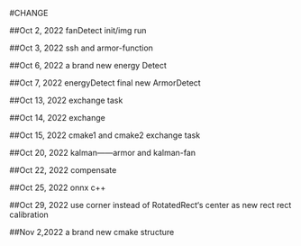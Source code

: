#CHANGE

##Oct 2, 2022
fanDetect
init/img run

##Oct 3, 2022
ssh and armor-function

##Oct 6, 2022
a brand new energy Detect

##Oct 7, 2022
energyDetect final
new ArmorDetect

##Oct 13, 2022
exchange task

##Oct 14, 2022
exchange

##Oct 15, 2022
cmake1 and cmake2
exchange task

##Oct 20, 2022
kalman——armor and kalman-fan

##Oct 22, 2022
compensate

##Oct 25, 2022
onnx c++

##Oct 29, 2022
use corner instead of RotatedRect‘s center as new rect
rect calibration

##Nov 2,2022
a brand new cmake structure
